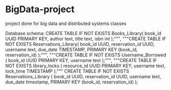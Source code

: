 # BigData-project
project done for big data and distributed systems classes

Database schema:
      CREATE TABLE IF NOT EXISTS Books_Library(
                book_id UUID PRIMARY KEY,
                author text,
                title text,
                isbn int
            );""",
            """CREATE TABLE IF NOT EXISTS Reservations_Library(
                book_id UUID,
                reservation_id UUID,
                username text,
                due_date TIMESTAMP,
                PRIMARY KEY (book_id, reservation_id)
            );""",
            """CREATE TABLE IF NOT EXISTS Username_Borrowed (
                book_id UUID PRIMARY KEY,
                username text
            );""",
            """CREATE TABLE IF NOT EXISTS library_locks (
                resource_id UUID PRIMARY KEY,
                username text,
                lock_time TIMESTAMP
            );"""
            CREATE TABLE IF NOT EXISTS Reservations_Library (
                book_id UUID,
                reservation_id UUID,
                username text,
                due_date timestamp,
                PRIMARY KEY (book_id, reservation_id)
            );

